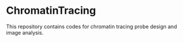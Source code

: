 # ChromatinTracing
This repository contains codes for chromatin tracing probe design and image analysis.
